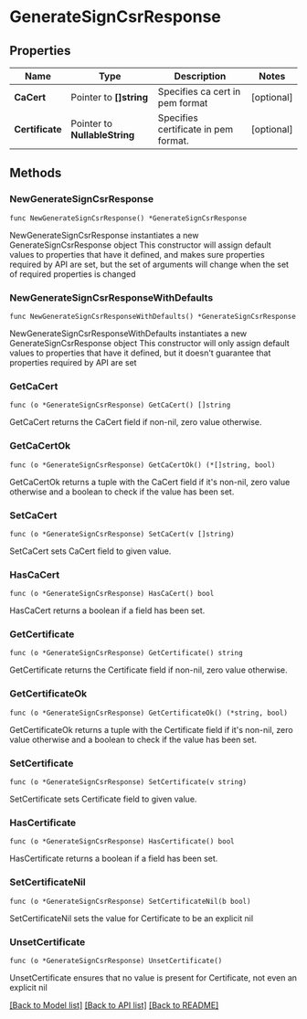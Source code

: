 # GenerateSignCsrResponse

## Properties

Name | Type | Description | Notes
------------ | ------------- | ------------- | -------------
**CaCert** | Pointer to **[]string** | Specifies ca cert in pem format | [optional] 
**Certificate** | Pointer to **NullableString** | Specifies certificate in pem format. | [optional] 

## Methods

### NewGenerateSignCsrResponse

`func NewGenerateSignCsrResponse() *GenerateSignCsrResponse`

NewGenerateSignCsrResponse instantiates a new GenerateSignCsrResponse object
This constructor will assign default values to properties that have it defined,
and makes sure properties required by API are set, but the set of arguments
will change when the set of required properties is changed

### NewGenerateSignCsrResponseWithDefaults

`func NewGenerateSignCsrResponseWithDefaults() *GenerateSignCsrResponse`

NewGenerateSignCsrResponseWithDefaults instantiates a new GenerateSignCsrResponse object
This constructor will only assign default values to properties that have it defined,
but it doesn't guarantee that properties required by API are set

### GetCaCert

`func (o *GenerateSignCsrResponse) GetCaCert() []string`

GetCaCert returns the CaCert field if non-nil, zero value otherwise.

### GetCaCertOk

`func (o *GenerateSignCsrResponse) GetCaCertOk() (*[]string, bool)`

GetCaCertOk returns a tuple with the CaCert field if it's non-nil, zero value otherwise
and a boolean to check if the value has been set.

### SetCaCert

`func (o *GenerateSignCsrResponse) SetCaCert(v []string)`

SetCaCert sets CaCert field to given value.

### HasCaCert

`func (o *GenerateSignCsrResponse) HasCaCert() bool`

HasCaCert returns a boolean if a field has been set.

### GetCertificate

`func (o *GenerateSignCsrResponse) GetCertificate() string`

GetCertificate returns the Certificate field if non-nil, zero value otherwise.

### GetCertificateOk

`func (o *GenerateSignCsrResponse) GetCertificateOk() (*string, bool)`

GetCertificateOk returns a tuple with the Certificate field if it's non-nil, zero value otherwise
and a boolean to check if the value has been set.

### SetCertificate

`func (o *GenerateSignCsrResponse) SetCertificate(v string)`

SetCertificate sets Certificate field to given value.

### HasCertificate

`func (o *GenerateSignCsrResponse) HasCertificate() bool`

HasCertificate returns a boolean if a field has been set.

### SetCertificateNil

`func (o *GenerateSignCsrResponse) SetCertificateNil(b bool)`

 SetCertificateNil sets the value for Certificate to be an explicit nil

### UnsetCertificate
`func (o *GenerateSignCsrResponse) UnsetCertificate()`

UnsetCertificate ensures that no value is present for Certificate, not even an explicit nil

[[Back to Model list]](../README.md#documentation-for-models) [[Back to API list]](../README.md#documentation-for-api-endpoints) [[Back to README]](../README.md)


